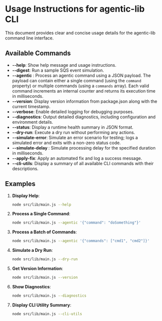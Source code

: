 # Usage Instructions for agentic-lib CLI

This document provides clear and concise usage details for the agentic-lib command line interface.

## Available Commands

- **--help**: Show help message and usage instructions.
- **--digest**: Run a sample SQS event simulation.
- **--agentic <jsonPayload>**: Process an agentic command using a JSON payload. The payload can contain either a single command (using the `command` property) or multiple commands (using a `commands` array). Each valid command increments an internal counter and returns its execution time in milliseconds.
- **--version**: Display version information from package.json along with the current timestamp.
- **--verbose**: Enable detailed logging for debugging purposes.
- **--diagnostics**: Output detailed diagnostics, including configuration and environment details.
- **--status**: Display a runtime health summary in JSON format.
- **--dry-run**: Execute a dry run without performing any actions.
- **--simulate-error**: Simulate an error scenario for testing; logs a simulated error and exits with a non-zero status code.
- **--simulate-delay <ms>**: Simulate processing delay for the specified duration in milliseconds.
- **--apply-fix**: Apply an automated fix and log a success message.
- **--cli-utils**: Display a summary of all available CLI commands with their descriptions.

## Examples

1. **Display Help**:
   ```bash
   node src/lib/main.js --help
   ```

2. **Process a Single Command**:
   ```bash
   node src/lib/main.js --agentic '{"command": "doSomething"}'
   ```

3. **Process a Batch of Commands**:
   ```bash
   node src/lib/main.js --agentic '{"commands": ["cmd1", "cmd2"]}'
   ```

4. **Simulate a Dry Run**:
   ```bash
   node src/lib/main.js --dry-run
   ```

5. **Get Version Information**:
   ```bash
   node src/lib/main.js --version
   ```

6. **Show Diagnostics**:
   ```bash
   node src/lib/main.js --diagnostics
   ```

7. **Display CLI Utility Summary**:
   ```bash
   node src/lib/main.js --cli-utils
   ```
